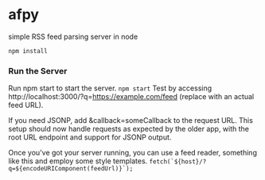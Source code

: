 # afpy

simple RSS feed parsing server in node

```npm install```

### Run the Server

Run npm start to start the server.
```npm start``` Test by accessing http://localhost:3000/?q=https://example.com/feed (replace with an actual feed URL).

If you need JSONP, add &callback=someCallback to the request URL.
This setup should now handle requests as expected by the older app, with the root URL endpoint and support for JSONP output.

Once you've got your server running, you can use a feed reader, something like this and employ some style templates. 
```fetch(`${host}/?q=${encodeURIComponent(feedUrl)}`);```
